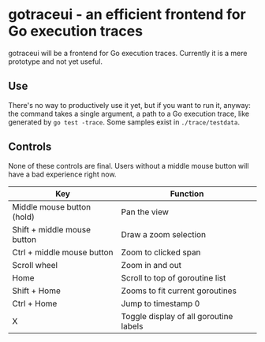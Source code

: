 # gotraceui - an efficient frontend for Go execution traces

gotraceui will be a frontend for Go execution traces. Currently it is a mere prototype and not yet useful.

## Use

There's no way to productively use it yet, but if you want to run it, anyway: the command takes a single argument, a
path to a Go execution trace, like generated by `go test -trace`. Some samples exist in `./trace/testdata`.

## Controls

None of these controls are final. Users without a middle mouse button will have a bad experience right now.

| Key                         | Function                               |
|-----------------------------|----------------------------------------|
| Middle mouse button (hold)  | Pan the view                           |
| Shift + middle mouse button | Draw a zoom selection                  |
| Ctrl + middle mouse button  | Zoom to clicked span                   |
| Scroll wheel                | Zoom in and out                        |
| Home                        | Scroll to top of goroutine list        |
| Shift + Home                | Zooms to fit current goroutines        |
| Ctrl + Home                 | Jump to timestamp 0                    |
| X                           | Toggle display of all goroutine labels |

